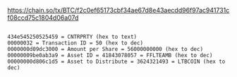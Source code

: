 
https://chain.so/tx/BTC/f2c0ef65173cbf34ae67d8e43aecdd96f97ac941731cf08ccd75c1804d06a07d

````

434e545250525459 = CNTRPRTY (hex to text)
00000032 = Transaction ID = 50 (hex to dec)
0000000d09dc3000 = Amount per Share = 56000000000 (hex to dec)
00000009be0ab3a9 = Asset ID = 41843078057 = FFLTEAMB (hex to dec)
00000000d806c1d5 = Asset to Distribute = 3624321493 = LTBCOIN (hex to dec)

````
